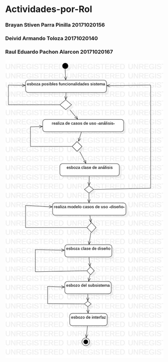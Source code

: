 # Actividades-por-Rol

### Brayan Stiven Parra Pinilla 20171020156
### Deivid Armando Toloza 20171020140
### Raul Eduardo Pachon Alarcon 20171020167

![imagen referencia](https://github.com/RayanSt/Actividades-por-Rol/blob/master/DactividadINGcasosDEuso.jpg)

